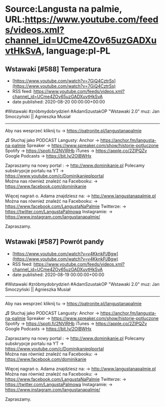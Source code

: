 # Source:Langusta na palmie, URL:https://www.youtube.com/feeds/videos.xml?channel_id=UCme4ZOv65uzGADXuvtHkSvA, language:pl-PL

## Wstawaki [#588] Temperatura
 - [https://www.youtube.com/watch?v=7GiQ4CztrSs](https://www.youtube.com/watch?v=7GiQ4CztrSs)
 - RSS feed: https://www.youtube.com/feeds/videos.xml?channel_id=UCme4ZOv65uzGADXuvtHkSvA
 - date published: 2020-08-20 00:00:00+00:00

#Wstawaki #zróbmydobrydzień #AdamSzustakOP
"Wstawaki 2.0" muz: Jan Smoczyński || Agnieszka Musiał  
________________________________________

Aby nas wesprzeć kliknij tu → https://patronite.pl/langustanapalmie


♫ Słuchaj jako PODCAST Langusty: 
Anchor → https://anchor.fm/langusta-na-palmie
Spreaker → https://www.spreaker.com/show/historie-potluczone
Spotify → https://spoti.fi/2NVIRHb
iTunes → https://apple.co/2ZIPQZv
Google Podcasts → https://bit.ly/2OlBWHx

Zapraszamy na nowy portal :
→ http://www.dominikanie.pl
Polecamy subskrypcje portalu na YT
→ https://www.youtube.com/c/Dominikanieplportal  
Można nas również znaleźć na Facebooku: 
→ https://www.facebook.com/dominikanie

Więcej nagrań o. Adama znajdziesz na: 
→ http://www.langustanapalmie.pl
Można nas również znaleźć na Facebooku: 
→ https://www.facebook.com/LangustaNaPalmie
Twitterze: 
→ https://twitter.com/LangustaPalmowa
Instagramie: 
→ https://www.instagram.com/langustanapalmie/

Zapraszamy.

## Wstawaki [#587] Powrót pandy
 - [https://www.youtube.com/watch?v=v4KknkPJBgw](https://www.youtube.com/watch?v=v4KknkPJBgw)
 - RSS feed: https://www.youtube.com/feeds/videos.xml?channel_id=UCme4ZOv65uzGADXuvtHkSvA
 - date published: 2020-08-19 00:00:00+00:00

#Wstawaki #zróbmydobrydzień #AdamSzustakOP
"Wstawaki 2.0" muz: Jan Smoczyński || Agnieszka Musiał  
________________________________________

Aby nas wesprzeć kliknij tu → https://patronite.pl/langustanapalmie


♫ Słuchaj jako PODCAST Langusty: 
Anchor → https://anchor.fm/langusta-na-palmie
Spreaker → https://www.spreaker.com/show/historie-potluczone
Spotify → https://spoti.fi/2NVIRHb
iTunes → https://apple.co/2ZIPQZv
Google Podcasts → https://bit.ly/2OlBWHx

Zapraszamy na nowy portal :
→ http://www.dominikanie.pl
Polecamy subskrypcje portalu na YT
→ https://www.youtube.com/c/Dominikanieplportal  
Można nas również znaleźć na Facebooku: 
→ https://www.facebook.com/dominikanie

Więcej nagrań o. Adama znajdziesz na: 
→ http://www.langustanapalmie.pl
Można nas również znaleźć na Facebooku: 
→ https://www.facebook.com/LangustaNaPalmie
Twitterze: 
→ https://twitter.com/LangustaPalmowa
Instagramie: 
→ https://www.instagram.com/langustanapalmie/

Zapraszamy.

